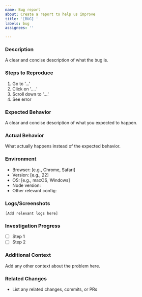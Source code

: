 ```yaml
---
name: Bug report
about: Create a report to help us improve
title: '[BUG] '
labels: bug
assignees: ''

---
```


### Description
A clear and concise description of what the bug is.

### Steps to Reproduce
1. Go to '...'
2. Click on '....'
3. Scroll down to '....'
4. See error

### Expected Behavior
A clear and concise description of what you expected to happen.

### Actual Behavior
What actually happens instead of the expected behavior.

### Environment
- Browser: [e.g., Chrome, Safari]
- Version: [e.g., 22]
- OS: [e.g., macOS, Windows]
- Node version:
- Other relevant config:

### Logs/Screenshots
```
[Add relevant logs here]
```

### Investigation Progress
- [ ] Step 1
- [ ] Step 2

### Additional Context
Add any other context about the problem here.

### Related Changes
- List any related changes, commits, or PRs
